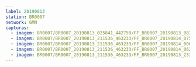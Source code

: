 ```yaml
---
label: 20190813
station: BR0007
network: GMN
capturas:
  - imagem: BR0007/BR0007_20190813_025841_442750/FF_BR0007_20190813_082319_063_0579840.fits_maxpixel.jpg
  - imagem: BR0007/BR0007_20190813_211536_463233/FF_BR0007_20190814_075310_745_1105152.fits_maxpixel.jpg
  - imagem: BR0007/BR0007_20190813_211536_463233/FF_BR0007_20190814_000025_537_0290560.fits_maxpixel.jpg
  - imagem: BR0007/BR0007_20190813_211536_463233/FF_BR0007_20190814_062935_386_0960512.fits_maxpixel.jpg
  - imagem: BR0007/BR0007_20190813_211536_463233/FF_BR0007_20190813_233421_667_0244992.fits_maxpixel.jpg
---
```

